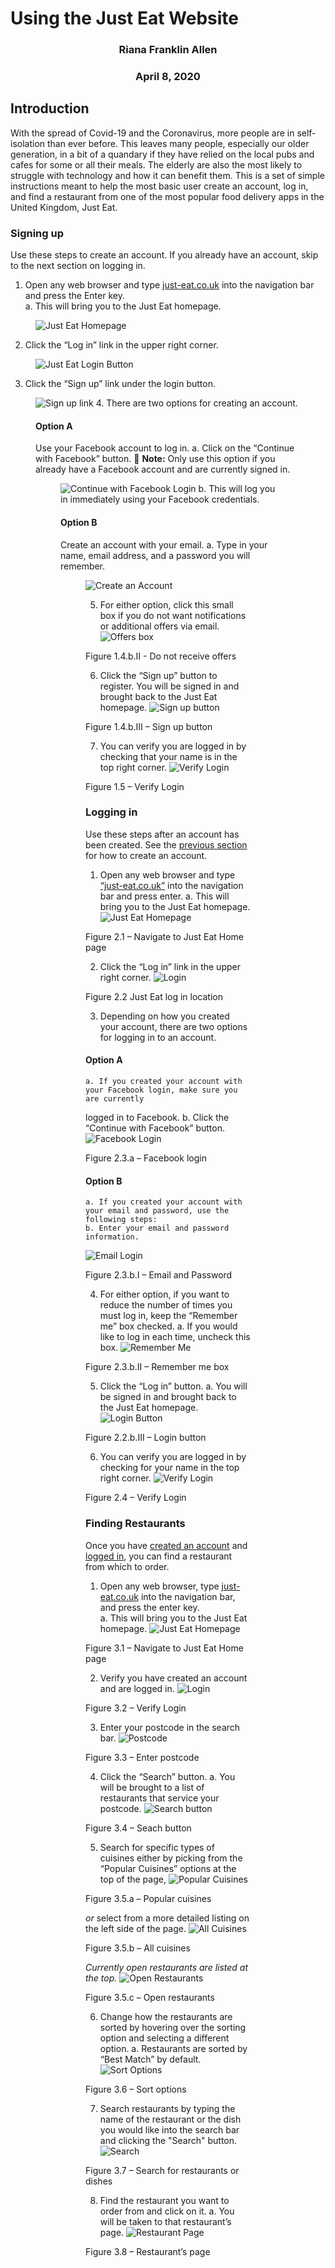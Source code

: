 # Using the Just Eat Website

### <center>Riana Franklin Allen</center>

### <center>April 8, 2020</center>

## Introduction
With the spread of Covid-19 and the Coronavirus, more people are in self-isolation than ever 
before. This leaves many people, especially our older generation, in a bit of a quandary if 
they have relied on the local pubs and cafes for some or all their meals. The elderly are 
also the most likely to struggle with technology and how it can benefit them. This is a set 
of simple instructions meant to help the most basic user create an account, log in, and find 
a restaurant from one of the most popular food delivery apps in the United Kingdom, Just Eat.

### Signing up 
Use these steps to create an account. If you already have an account, skip to the next section 
on logging in.
1.  Open any web browser and type [just-eat.co.uk](just-eat.co.uk) into the navigation bar
and press the Enter key.  
   a.  This will bring you to the Just Eat homepage.
<figure>
	<img src="Images/Homepage.png"
		width: 1000;
		alt="Just Eat Homepage">
</figure>

2.  Click the “Log in” link in the upper right corner.
<figure>
	<img src="Images/Log_inButton.png"
		width: 1000;
		alt="Just Eat Login Button">
</figure>

3.  Click the “Sign up” link under the login button.
<figure>
	<img src="Images/SignUpLink.png"
		width: 1000;
		alt="Sign up link"
</figure>
4.  There are two options for creating an account.

#### Option A
Use your Facebook account to log in.
    a.  Click on the “Continue with Facebook” button. 
:memo: **Note:** Only use this option if you 
already have a Facebook account and are currently signed in.
<figure>
	<img src="Images/FBCreate.png"
		width: 400;
		alt="Continue with Facebook Login"
</figure>
    b.  This will log you in immediately using your Facebook credentials.

#### Option B
Create an account with your email.
    a.  Type in your name, email address, and a password you will remember. 
<figure>
	<img src="Images/SignUpEmail.png"
		width:400;
		alt="Create an Account"
</figure>

5.  For either option, click this small box if you do not want notifications
or additional offers via email.
![Offers box](Images/DealsBox.png)
<figcaption>Figure 1.4.b.II - Do not receive offers</figcaption>

6.  Click the “Sign up” button to register. You will be signed in and brought back to
the Just Eat homepage.
![Sign up button](Images/SignUpButton.png)
<figcaption>Figure 1.4.b.III – Sign up button</figcaption>

7.  You can verify you are logged in by checking that your name is in the top right corner.
![Verify Login](Images/Verify.png)
<figcaption>Figure 1.5 – Verify Login</figcaption>


### Logging in 
Use these steps after an account has been created. See the [previous section](#signing-up) for how to 
create an account.
1.  Open any web browser and type [“just-eat.co.uk”](just-eat.co.uk) into the navigation bar 
and press enter.
    a.  This will bring you to the Just Eat homepage.
![Just Eat Homepage](Images/Homepage.png)
<figcaption>Figure 2.1 – Navigate to Just Eat Home page</figcaption>

2.  Click the “Log in” link in the upper right corner.
![Login](Images/Log_inButton.png)
<figcaption>Figure 2.2 Just Eat log in location</figcaption>

3.  Depending on how you created your account, there are two options for logging in to 
an account.

#### Option A
    a. If you created your account with your Facebook login, make sure you are currently 
logged in to Facebook. 
    b.  Click the “Continue with Facebook” button. 
![Facebook Login](Images/LoginFB.png)
<figcaption>Figure 2.3.a – Facebook login</figcaption>

#### Option B 
    a. If you created your account with your email and password, use the following steps:
    b. Enter your email and password information.
![Email Login](Images/LoginEmail.png)
<figcaption>Figure 2.3.b.I – Email and Password</figcaption>

4.  For either option, if you want to reduce the number of times you must log in, 
keep the “Remember me” box checked. 
    a.  If you would like to log in each time, uncheck this box.
![Remember Me](Images/RememberMe.png)
<figcaption>Figure 2.3.b.II – Remember me box</figcaption>

5.  Click the “Log in” button.
    a. You will be signed in and brought back to the Just Eat homepage.
![Login Button](Images/LoginButton)
<figcaption>Figure 2.2.b.III – Login button</figcaption>

6.  You can verify you are logged in by checking for your name in the top right corner.
![Verify Login](Images/Verify.png)
<figcaption>Figure 2.4 – Verify Login</figcaption>

### Finding Restaurants 
Once you have [created an account](#signing-up) and [logged in](#logging-in), you can 
find a restaurant from which to order.

1.  Open any web browser, type [just-eat.co.uk](just-eat.co.uk) into the navigation
bar, and press the enter key.  
    a. This will bring you to the Just Eat homepage.
![Just Eat Homepage](Images/Homepage.png)
<figcaption>Figure 3.1 – Navigate to Just Eat Home page</figcaption>

2.  Verify you have created an account and are logged in. 
![Login](Images/Verify.png)
<figcaption>Figure 3.2 – Verify Login</figcaption>

3.  Enter your postcode in the search bar. 
![Postcode](Images/Postcode.png)
<figcaption>Figure 3.3 – Enter postcode</figcaption>
	
4.  Click the “Search” button.
    a.  You will be brought to a list of restaurants that 
service your postcode.
![Search button](Images/RestaurantSearch.png)
<figcaption>Figure 3.4 – Seach button</figcaption>

5.  Search for specific types of cuisines either by picking from the “Popular 
Cuisines” options at the top of the page,
![Popular Cuisines](Images/PopularCuisine.png)
<figcaption>Figure 3.5.a – Popular cuisines</figcaption>

*or* select from a more detailed listing on the left side of the page.
![All Cuisines](Images/NameSearch.png)
<figcaption>Figure 3.5.b – All cuisines</figcaption>

*Currently open restaurants are listed at the top.*
![Open Restaurants](Images/OpenRestaurants.png)
<figcaption>Figure 3.5.c – Open restaurants</figcaption>

6.  Change how the restaurants are sorted by hovering over the sorting option and 
selecting a different option.
    a. Restaurants are sorted by “Best Match” by default.
![Sort Options](Images/Sort.png)
<figcaption>Figure 3.6 – Sort options</figcaption>

7.  Search restaurants by typing the name of the restaurant or the dish you would 
like into the search bar and clicking the "Search" button.
![Search](Images/NameSearch.png)
<figcaption>Figure 3.7 – Search for restaurants or dishes</figcaption>

8.  Find the restaurant you want to order from and click on it.
    a.  You will be taken to that restaurant’s page.
![Restaurant Page](Images/RestaurantPage.png)
<figcaption>Figure 3.8 – Restaurant’s page</figcaption>

